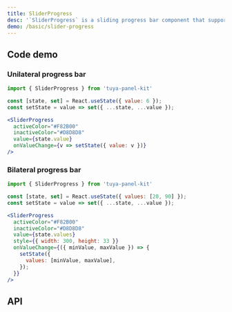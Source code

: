 ```yaml
---
title: SliderProgress
desc: '`SliderProgress` is a sliding progress bar component that supports unilateral or bilateral drag to set the progress.'
demo: /basic/slider-progress
---
```


## Code demo

### Unilateral progress bar

```jsx
import { SliderProgress } from 'tuya-panel-kit'

const [state, set] = React.useState({ value: 6 });
const setState = value => set({ ...state, ...value });

<SliderProgress
  activeColor="#F82B00"
  inactiveColor="#D8D8D8"
  value={state.value}
  onValueChange={v => setState({ value: v })}
/>
```

### Bilateral progress bar

```jsx
import { SliderProgress } from 'tuya-panel-kit'

const [state, set] = React.useState({ values: [20, 90] });
const setState = value => set({ ...state, ...value });

<SliderProgress
  activeColor="#F82B00"
  inactiveColor="#D8D8D8"
  value={state.values}
  style={{ width: 300, height: 33 }}
  onValueChange={({ minValue, maxValue }) => {
    setState({
      values: [minValue, maxValue],
    });
  }}
/>
```

## API

<API name="SliderProgressProps"></API>
